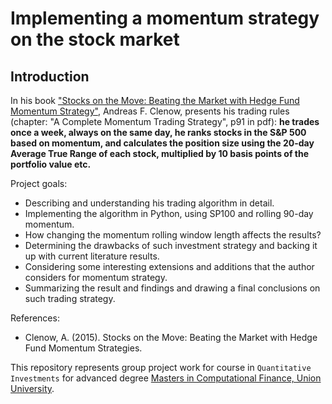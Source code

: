 # Implementing a momentum strategy on the stock market 

## Introduction

In his book ["Stocks on the Move: Beating the Market with Hedge Fund Momentum Strategy"](https://www.amazon.com/Stocks-Move-Beating-Momentum-Strategies/dp/1511466146), Andreas F. Clenow, presents his trading rules (chapter: "A Complete Momentum Trading Strategy", p91 in pdf): **he trades once a week, always on the same day, he ranks stocks in the S&P 500 based on momentum, and calculates the position size using the 20-day Average True Range of each stock, multiplied by 10 basis points of the portfolio value etc.**

Project goals: 

* Describing and understanding his trading algorithm in detail.  
* Implementing the algorithm in Python, using SP100 and rolling 90-day momentum.  
* How changing the momentum rolling window length affects the results? 
* Determining the drawbacks of such investment strategy and backing it up with current literature results.  
* Considering some interesting extensions and additions that the author considers for momentum strategy.  
* Summarizing the result and findings and drawing a final conclusions on such trading strategy.  

References: 
* Clenow, A. (2015). Stocks on the Move: Beating the Market with Hedge Fund Momentum Strategies. 

This repository represents group project work for course in `Quantitative Investments` for advanced degree [Masters in Computational Finance, Union University](http://mcf.raf.edu.rs/).
